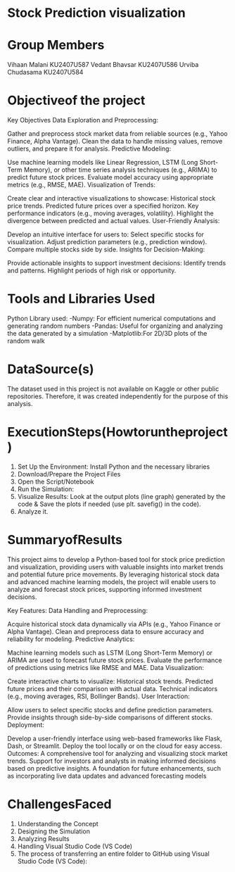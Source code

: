 # Stock Prediction visualization 
# Group Members
Vihaan Malani  KU2407U587
Vedant Bhavsar  KU2407U586
Urviba Chudasama  KU2407U584
# Objectiveof the project
Key Objectives
Data Exploration and Preprocessing:

Gather and preprocess stock market data from reliable sources (e.g., Yahoo Finance, Alpha Vantage).
Clean the data to handle missing values, remove outliers, and prepare it for analysis.
Predictive Modeling:

Use machine learning models like Linear Regression, LSTM (Long Short-Term Memory), or other time series analysis techniques (e.g., ARIMA) to predict future stock prices.
Evaluate model accuracy using appropriate metrics (e.g., RMSE, MAE).
Visualization of Trends:

Create clear and interactive visualizations to showcase:
Historical stock price trends.
Predicted future prices over a specified horizon.
Key performance indicators (e.g., moving averages, volatility).
Highlight the divergence between predicted and actual values.
User-Friendly Analysis:

Develop an intuitive interface for users to:
Select specific stocks for visualization.
Adjust prediction parameters (e.g., prediction window).
Compare multiple stocks side by side.
Insights for Decision-Making:

Provide actionable insights to support investment decisions:
Identify trends and patterns.
Highlight periods of high risk or opportunity.

# Tools and Libraries Used
Python
Library used: 
-Numpy: For efficient numerical computations and generating random numbers
-Pandas: Useful for organizing and analyzing the data generated by a simulation
-Matplotlib:For 2D/3D plots of the random walk
 # DataSource(s)
 The dataset used in this project is not available on Kaggle or other public repositories. Therefore, it was created independently for the purpose of this analysis.
 # ExecutionSteps(Howtoruntheproject)
 1. Set Up the Environment: Install Python and the necessary libraries
 2. Download/Prepare the Project Files
 3. Open the Script/Notebook
 4. Run the Simulation:
 5. Visualize Results: Look at the output plots (line graph) generated by the code & Save the plots if needed (use plt. savefig() in the code).
 6.  Analyze it.
# SummaryofResults
This project aims to develop a Python-based tool for stock price prediction and visualization, providing users with valuable insights into market trends and potential future price movements. By leveraging historical stock data and advanced machine learning models, the project will enable users to analyze and forecast stock prices, supporting informed investment decisions.

Key Features:
Data Handling and Preprocessing:

Acquire historical stock data dynamically via APIs (e.g., Yahoo Finance or Alpha Vantage).
Clean and preprocess data to ensure accuracy and reliability for modeling.
Predictive Analytics:

Machine learning models such as LSTM (Long Short-Term Memory) or ARIMA are used to forecast future stock prices.
Evaluate the performance of predictions using metrics like RMSE and MAE.
Data Visualization:

Create interactive charts to visualize:
Historical stock trends.
Predicted future prices and their comparison with actual data.
Technical indicators (e.g., moving averages, RSI, Bollinger Bands).
User Interaction:

Allow users to select specific stocks and define prediction parameters.
Provide insights through side-by-side comparisons of different stocks.
Deployment:

Develop a user-friendly interface using web-based frameworks like Flask, Dash, or Streamlit.
Deploy the tool locally or on the cloud for easy access.
Outcomes:
A comprehensive tool for analyzing and visualizing stock market trends.
Support for investors and analysts in making informed decisions based on predictive insights.
A foundation for future enhancements, such as incorporating live data updates and advanced forecasting models
#  ChallengesFaced
1. Understanding the Concept
2. Designing the Simulation
3. Analyzing Results
4. Handling Visual Studio Code (VS Code)
5. The process of transferring an entire folder to GitHub using Visual Studio Code (VS Code):
